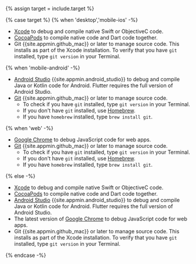 {% assign target = include.target %}

{% case target %}
{% when 'desktop','mobile-ios' -%}

* [Xcode][] to debug and compile native Swift or ObjectiveC code.
* [CocoaPods][] to compile native code and Dart code together.
* Git {{site.appmin.github_mac}} or later to manage source code.
  This installs as part of the Xcode installation.
  To verify that you have `git` installed, type `git version` in your Terminal.

{% when 'mobile-android' -%}

* [Android Studio][] {{site.appmin.android_studio}} to debug and compile
  Java or Kotlin code for Android.
  Flutter requires the full version of Android Studio.
* [Git][] {{site.appmin.github_mac}} or later to manage source code.
  * To check if you have `git` installed, type `git version` in your Terminal.
  * If you don't have `git` installed, use [Homebrew][].
  * If you have `homebrew` installed, type `brew install git`.

{% when 'web' -%}

* [Google Chrome][] to debug JavaScript code for web apps.
* [Git][] {{site.appmin.github_mac}} or later to manage source code.
  * To check if you have `git` installed, type `git version` in your Terminal.
  * If you don't have `git` installed, use [Homebrew][].
  * If you have `homebrew` installed, type `brew install git`.

{% else -%}

* [Xcode][] to debug and compile native Swift or ObjectiveC code.
* [CocoaPods][] to compile native code and Dart code together.
* [Android Studio][] {{site.appmin.android_studio}} to debug and compile
  Java or Kotlin code for Android.
  Flutter requires the full version of Android Studio.
* The latest version of [Google Chrome][] to debug JavaScript code for web apps.
* Git {{site.appmin.github_mac}} or later to manage source code.
  This installs as part of the Xcode installation.
  To verify that you have `git` installed, type `git version` in your Terminal.

{% endcase -%}

[Homebrew]: https://brew.sh/
[Git]: https://formulae.brew.sh/formula/git
[Android Studio]: https://developer.android.com/studio/install#mac
[Xcode]: {{site.apple-dev}}/xcode/
[CocoaPods]: https://cocoapods.org/
[Google Chrome]: https://www.google.com/chrome/dr/download/
